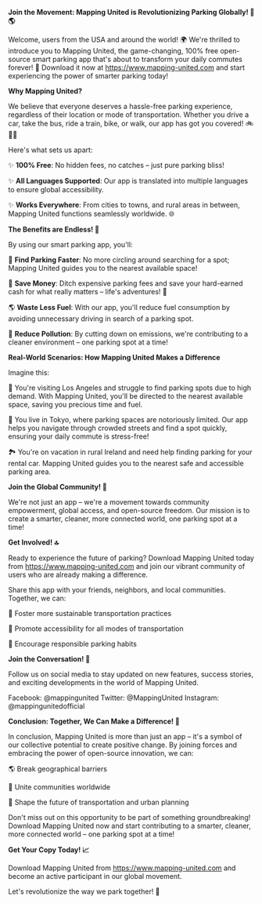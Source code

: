 **Join the Movement: Mapping United is Revolutionizing Parking Globally! 🚗🌎**

Welcome, users from the USA and around the world! 🌍 We're thrilled to introduce you to Mapping United, the game-changing, 100% free open-source smart parking app that's about to transform your daily commutes forever! 🚀 Download it now at https://www.mapping-united.com and start experiencing the power of smarter parking today!

**Why Mapping United?**

We believe that everyone deserves a hassle-free parking experience, regardless of their location or mode of transportation. Whether you drive a car, take the bus, ride a train, bike, or walk, our app has got you covered! 🚲🚌🚂

Here's what sets us apart:

✨ **100% Free**: No hidden fees, no catches – just pure parking bliss!

✨ **All Languages Supported**: Our app is translated into multiple languages to ensure global accessibility.

✨ **Works Everywhere**: From cities to towns, and rural areas in between, Mapping United functions seamlessly worldwide. 🌐

**The Benefits are Endless! 🤩**

By using our smart parking app, you'll:

🚗 **Find Parking Faster**: No more circling around searching for a spot; Mapping United guides you to the nearest available space!

💸 **Save Money**: Ditch expensive parking fees and save your hard-earned cash for what really matters – life's adventures! 🌟

🌎 **Waste Less Fuel**: With our app, you'll reduce fuel consumption by avoiding unnecessary driving in search of a parking spot.

💚 **Reduce Pollution**: By cutting down on emissions, we're contributing to a cleaner environment – one parking spot at a time!

**Real-World Scenarios: How Mapping United Makes a Difference**

Imagine this:

🌴 You're visiting Los Angeles and struggle to find parking spots due to high demand. With Mapping United, you'll be directed to the nearest available space, saving you precious time and fuel.

🚧 You live in Tokyo, where parking spaces are notoriously limited. Our app helps you navigate through crowded streets and find a spot quickly, ensuring your daily commute is stress-free!

🏞️ You're on vacation in rural Ireland and need help finding parking for your rental car. Mapping United guides you to the nearest safe and accessible parking area.

**Join the Global Community! 🌟**

We're not just an app – we're a movement towards community empowerment, global access, and open-source freedom. Our mission is to create a smarter, cleaner, more connected world, one parking spot at a time!

**Get Involved! 🔝**

Ready to experience the future of parking? Download Mapping United today from https://www.mapping-united.com and join our vibrant community of users who are already making a difference.

Share this app with your friends, neighbors, and local communities. Together, we can:

🌈 Foster more sustainable transportation practices

💬 Promote accessibility for all modes of transportation

🚗 Encourage responsible parking habits

**Join the Conversation! 📱**

Follow us on social media to stay updated on new features, success stories, and exciting developments in the world of Mapping United.

Facebook: @mappingunited
Twitter: @MappingUnited
Instagram: @mappingunitedofficial

**Conclusion: Together, We Can Make a Difference! 💚**

In conclusion, Mapping United is more than just an app – it's a symbol of our collective potential to create positive change. By joining forces and embracing the power of open-source innovation, we can:

🌎 Break geographical barriers

💬 Unite communities worldwide

🚀 Shape the future of transportation and urban planning

Don't miss out on this opportunity to be part of something groundbreaking! Download Mapping United now and start contributing to a smarter, cleaner, more connected world – one parking spot at a time!

**Get Your Copy Today! 📈**

Download Mapping United from https://www.mapping-united.com and become an active participant in our global movement.

Let's revolutionize the way we park together! 💪